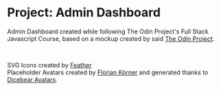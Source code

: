 # Project: Admin Dashboard

Admin Dashboard created while following The Odin Project's Full Stack Javascript Course,
based on a mockup created by said [The Odin Project](https://www.theodinproject.com/).

<br>

SVG Icons created by [Feather](https://feathericons.com)<br>
Placeholder Avatars created by [Florian Körner](https://github.com/FlorianKoerner) and generated thanks to [Dicebear Avatars](https://avatars.dicebear.com/).
